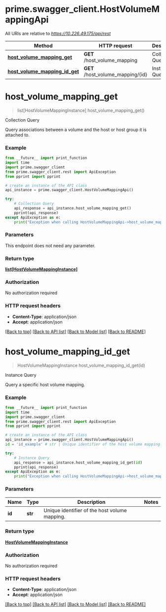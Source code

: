 # prime.swagger_client.HostVolumeMappingApi

All URIs are relative to *https://10.226.49.175/api/rest*

Method | HTTP request | Description
------------- | ------------- | -------------
[**host_volume_mapping_get**](HostVolumeMappingApi.md#host_volume_mapping_get) | **GET** /host_volume_mapping | Collection Query
[**host_volume_mapping_id_get**](HostVolumeMappingApi.md#host_volume_mapping_id_get) | **GET** /host_volume_mapping/{id} | Instance Query


# **host_volume_mapping_get**
> list[HostVolumeMappingInstance] host_volume_mapping_get()

Collection Query

Query associations between a volume and the host or host group it is attached to.

### Example
```python
from __future__ import print_function
import time
import prime.swagger_client
from prime.swagger_client.rest import ApiException
from pprint import pprint

# create an instance of the API class
api_instance = prime.swagger_client.HostVolumeMappingApi()

try:
    # Collection Query
    api_response = api_instance.host_volume_mapping_get()
    pprint(api_response)
except ApiException as e:
    print("Exception when calling HostVolumeMappingApi->host_volume_mapping_get: %s\n" % e)
```

### Parameters
This endpoint does not need any parameter.

### Return type

[**list[HostVolumeMappingInstance]**](HostVolumeMappingInstance.md)

### Authorization

No authorization required

### HTTP request headers

 - **Content-Type**: application/json
 - **Accept**: application/json

[[Back to top]](#) [[Back to API list]](../README.md#documentation-for-api-endpoints) [[Back to Model list]](../README.md#documentation-for-models) [[Back to README]](../README.md)

# **host_volume_mapping_id_get**
> HostVolumeMappingInstance host_volume_mapping_id_get(id)

Instance Query

Query a specific host volume mapping.

### Example
```python
from __future__ import print_function
import time
import prime.swagger_client
from prime.swagger_client.rest import ApiException
from pprint import pprint

# create an instance of the API class
api_instance = prime.swagger_client.HostVolumeMappingApi()
id = 'id_example' # str | Unique identifier of the host volume mapping.

try:
    # Instance Query
    api_response = api_instance.host_volume_mapping_id_get(id)
    pprint(api_response)
except ApiException as e:
    print("Exception when calling HostVolumeMappingApi->host_volume_mapping_id_get: %s\n" % e)
```

### Parameters

Name | Type | Description  | Notes
------------- | ------------- | ------------- | -------------
 **id** | **str**| Unique identifier of the host volume mapping. | 

### Return type

[**HostVolumeMappingInstance**](HostVolumeMappingInstance.md)

### Authorization

No authorization required

### HTTP request headers

 - **Content-Type**: application/json
 - **Accept**: application/json

[[Back to top]](#) [[Back to API list]](../README.md#documentation-for-api-endpoints) [[Back to Model list]](../README.md#documentation-for-models) [[Back to README]](../README.md)

